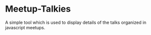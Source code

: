 # Meetup-Talkies
A simple tool which is used  to display  details of the talks organized in javascript meetups.

